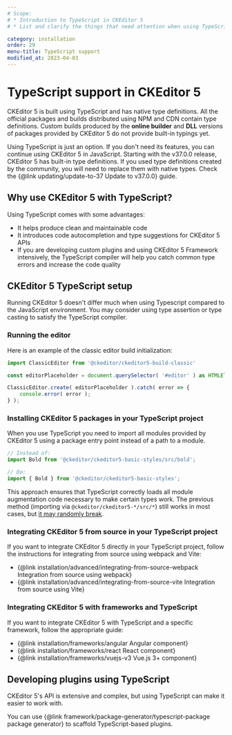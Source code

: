 ```yaml
---
# Scope:
# * Introduction to TypeScript in CKEditor 5
# * List and clarify the things that need attention when using TypeScript.

category: installation
order: 29
menu-title: TypeScript support
modified_at: 2023-04-03
---
```


# TypeScript support in CKEditor 5

CKEditor 5 is built using TypeScript and has native type definitions. All the official packages and builds distributed using NPM and CDN contain type definitions. Custom builds produced by the **online builder** and **DLL** versions of packages provided by CKEditor 5 do not provide built-in typings yet.

<info-box hint>
	Using TypeScript is just an option. If you don't need its features, you can continue using CKEditor 5 in JavaScript.
</info-box>

<info-box warning>
	Starting with the v37.0.0 release, CKEditor 5 has built-in type definitions. If you used type definitions created by the community, you will need to replace them with native types. Check the {@link updating/update-to-37 Update to v37.0.0} guide.
</info-box>

## Why use CKEditor 5 with TypeScript?

Using TypeScript comes with some advantages:

* It helps produce clean and maintainable code
* It introduces code autocompletion and type suggestions for CKEditor 5 APIs
* If you are developing custom plugins and using CKEditor 5 Framework intensively, the TypeScript compiler will help you catch common type errors and increase the code quality

## CKEditor 5 TypeScript setup

Running CKEditor 5 doesn't differ much when using Typescript compared to the JavaScript environment. You may consider using type assertion or type casting to satisfy the TypeScript compiler.

### Running the editor

Here is an example of the classic editor build initialization:

```ts
import ClassicEditor from '@ckeditor/ckeditor5-build-classic'

const editorPlaceholder = document.querySelector( '#editor' ) as HTMLElement;

ClassicEditor.create( editorPlaceholder ).catch( error => {
	console.error( error );
} );
```

### Installing CKEditor 5 packages in your TypeScript project

When you use TypeScript you need to import all modules provided by CKEditor 5 using a package entry point instead of a path to a module.

```ts
// Instead of:
import Bold from '@ckeditor/ckeditor5-basic-styles/src/bold';

// Do:
import { Bold } from '@ckeditor/ckeditor5-basic-styles';
```

This approach ensures that TypeScript correctly loads all module augmentation code necessary to make certain types work. The previous method (importing via `@ckeditor/ckeditor5-*/src/*`) still works in most cases, but [it may randomly break](https://github.com/ckeditor/ckeditor5/issues/13433).

### Integrating CKEditor 5 from source in your TypeScript project

If you want to integrate CKEditor 5 directly in your TypeScript project, follow the instructions for integrating from source using webpack and Vite:

* {@link installation/advanced/integrating-from-source-webpack Integration from source using webpack}
* {@link installation/advanced/integrating-from-source-vite Integration from source using Vite}

### Integrating CKEditor 5 with frameworks and TypeScript

If you want to integrate CKEditor 5 with TypeScript and a specific framework, follow the appropriate guide:

* {@link installation/frameworks/angular Angular component}
* {@link installation/frameworks/react React component}
* {@link installation/frameworks/vuejs-v3 Vue.js 3+ component}

## Developing plugins using TypeScript

CKEditor 5's API is extensive and complex, but using TypeScript can make it easier to work with.

You can use {@link framework/package-generator/typescript-package package generator} to scaffold TypeScript-based plugins.
